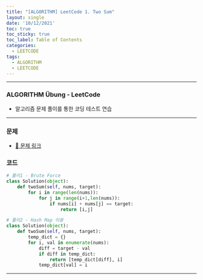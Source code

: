 ```yaml
---
title: "[ALGORITHM] LeetCode 1. Two Sum"
layout: single
date: '10/12/2021'
toc: true
toc_sticky: true
toc_label: Table of Contents
categories:
  - LEETCODE
tags:
  - ALGORITHM
  - LEETCODE
---
```


---
### ALGORITHM Übung - LeetCode
* 알고리즘 문제 풀이를 통한 코딩 테스트 연습

---

### 문제
* [🔗 문제 링크](https://leetcode.com/problems/two-sum/)

### 코드
```python
# 풀이1 - Brute Force
class Solution(object):
    def twoSum(self, nums, target):
        for i in range(len(nums)):
            for j in range(i+1,len(nums)):
                if nums[i] + nums[j] == target:
                    return [i,j]

# 풀이2 - Hash Map 이용
class Solution(object):
    def twoSum(self, nums, target):
        temp_dict = {}
        for i, val in enumerate(nums):
            diff = target - val
            if diff in temp_dict:
                return [temp_dict[diff], i]
            temp_dict[val] = i
```

---